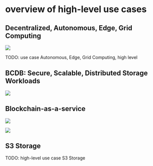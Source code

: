 
# overview of high-level use cases

## Decentralized, Autonomous, Edge, Grid Computing

![](edge_cloud.png)

TODO:  use case Autonomous, Edge, Grid Computing, high level

## BCDB: Secure, Scalable, Distributed Storage Workloads

![](bcdb.png)

## Blockchain-as-a-service 

![](blockchain_service.png)

![](blokchain_service2.png)

## S3 Storage

TODO: high-level use case S3 Storage


